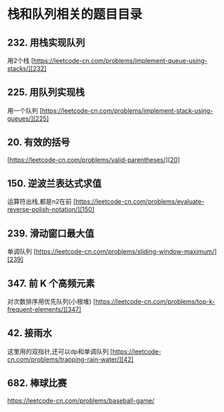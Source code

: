 # 栈和队列相关的题目目录

## 232. 用栈实现队列

用2个栈
[https://leetcode-cn.com/problems/implement-queue-using-stacks/][232]

## 225. 用队列实现栈

用一个队列
[https://leetcode-cn.com/problems/implement-stack-using-queues/][225]

## 20. 有效的括号

[https://leetcode-cn.com/problems/valid-parentheses/][20]

## 150. 逆波兰表达式求值

运算符出栈,都是n2在前
[https://leetcode-cn.com/problems/evaluate-reverse-polish-notation/][150]

## 239. 滑动窗口最大值

单调队列
[https://leetcode-cn.com/problems/sliding-window-maximum/][239]

## 347. 前 K 个高频元素

对次数排序用优先队列(小根堆)
[https://leetcode-cn.com/problems/top-k-frequent-elements/][347]

## 42. 接雨水

这里用的双指针,还可以dp和单调队列
[https://leetcode-cn.com/problems/trapping-rain-water/][42]

## 682. 棒球比赛

https://leetcode-cn.com/problems/baseball-game/
